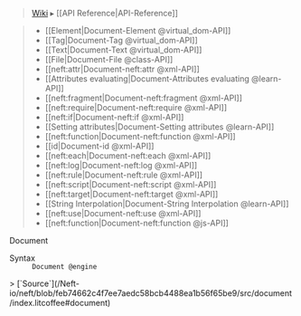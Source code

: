 > [Wiki](Home) ▸ [[API Reference|API-Reference]]

> * [[Element|Document-Element @virtual_dom-API]]
>  * [[Tag|Document-Tag @virtual_dom-API]]
>  * [[Text|Document-Text @virtual_dom-API]]
> * [[File|Document-File @class-API]]
>  * [[neft:attr|Document-neft:attr @xml-API]]
>  * [[Attributes evaluating|Document-Attributes evaluating @learn-API]]
>  * [[neft:fragment|Document-neft:fragment @xml-API]]
>   * [[neft:require|Document-neft:require @xml-API]]
>  * [[neft:if|Document-neft:if @xml-API]]
>  * [[Setting attributes|Document-Setting attributes @learn-API]]
>  * [[neft:function|Document-neft:function @xml-API]]
>  * [[id|Document-id @xml-API]]
>  * [[neft:each|Document-neft:each @xml-API]]
>  * [[neft:log|Document-neft:log @xml-API]]
>  * [[neft:rule|Document-neft:rule @xml-API]]
>  * [[neft:script|Document-neft:script @xml-API]]
>  * [[neft:target|Document-neft:target @xml-API]]
>  * [[String Interpolation|Document-String Interpolation @learn-API]]
>  * [[neft:use|Document-neft:use @xml-API]]
> * [[neft:function|Document-neft:function @js-API]]

Document
<dl><dt>Syntax</dt><dd><code>Document @engine</code></dd></dl>
> [`Source`](/Neft-io/neft/blob/feb74662c4f7ee7aedc58bcb4488ea1b56f65be9/src/document/index.litcoffee#document)

